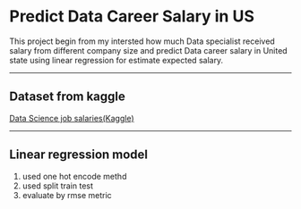 # Predict Data Career Salary in US
This project begin from my intersted how much Data specialist received salary from different company size and predict Data career salary in United state using linear regression for estimate expected salary.

<hr>

## Dataset from kaggle

[Data Science job salaries(Kaggle)](https://www.kaggle.com/datasets/ruchi798/data-science-job-salaries)
<hr>

## Linear regression model
1. used one hot encode methd
2. used split train test
3. evaluate by rmse metric
